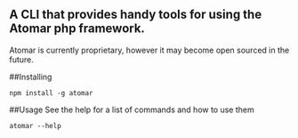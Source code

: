 A CLI that provides handy tools for using the Atomar php framework.
--

Atomar is currently proprietary, however it may become open sourced in the future.

##Installing
```
npm install -g atomar
```

##Usage
See the help for a list of commands and how to use them
```
atomar --help
```